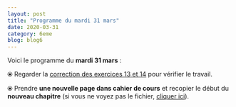 ```yaml
---
layout: post
title: "Programme du mardi 31 mars"
date: 2020-03-31
category: 6eme
blog: blog6
---
```


Voici le programme du <b>mardi 31 mars</b> :

⦿ Regarder la <a class="correction" href="/exercices/6eme/6eme_exercices_vendredi_27_mars_2020_corrections.pdf">correction des exercices 13 et 14</a> pour vérifier le travail.

⦿ Prendre <strong>une nouvelle page dans cahier de cours</strong> et recopier le début du <strong>nouveau chapitre</strong> (si vous ne voyez pas le fichier, <a href="/cours/6eme/6eme_chapitre_7_périmètre_aire.pdf">cliquer ici</a>).

<object data="/cours/6eme/6eme_chapitre_7_périmètre_aire.pdf" width="100%" height="500" type='application/pdf'></object>
